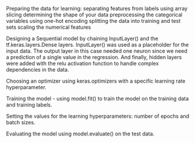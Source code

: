 Preparing the data for learning:
  separating features from labels using array slicing
  determining the shape of your data
  preprocessing the categorical variables using one-hot encoding
  splitting the data into training and test sets
  scaling the numerical features

Designing a Sequential model by chaining InputLayer() and the tf.keras.layers.Dense layers. InputLayer() was used as a placeholder for the input data. The output layer in this case needed one neuron since we need a prediction of a single value in the regression. And finally, hidden layers were added with the relu activation function to handle complex dependencies in the data.

Choosing an optimizer using keras.optimizers with a specific learning rate hyperparameter.

Training the model - using model.fit() to train the model on the training data and training labels.

Setting the values for the learning hyperparameters: number of epochs and batch sizes.

Evaluating the model using model.evaluate() on the test data.